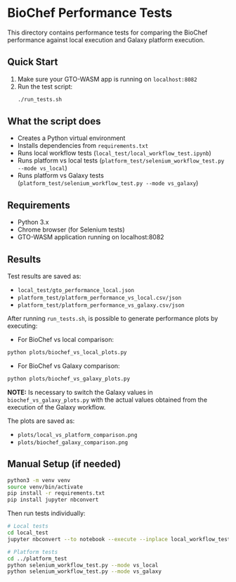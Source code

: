 # BioChef Performance Tests

This directory contains performance tests for comparing the BioChef performance against local execution and Galaxy platform execution.

## Quick Start

1. Make sure your GTO-WASM app is running on `localhost:8082`
2. Run the test script:
   ```bash
   ./run_tests.sh
   ```

## What the script does

- Creates a Python virtual environment
- Installs dependencies from `requirements.txt`
- Runs local workflow tests (`local_test/local_workflow_test.ipynb`)
- Runs platform vs local tests (`platform_test/selenium_workflow_test.py --mode vs_local`)
- Runs platform vs Galaxy tests (`platform_test/selenium_workflow_test.py --mode vs_galaxy`)

## Requirements

- Python 3.x
- Chrome browser (for Selenium tests)
- GTO-WASM application running on localhost:8082

## Results

Test results are saved as:
- `local_test/gto_performance_local.json`
- `platform_test/platform_performance_vs_local.csv/json`
- `platform_test/platform_performance_vs_galaxy.csv/json`

After running `run_tests.sh`, is possible to generate performance plots by executing:

- For BioChef vs local comparison:
```bash
python plots/biochef_vs_local_plots.py
```

- For BioChef vs Galaxy comparison:
```bash
python plots/biochef_vs_galaxy_plots.py
```

**NOTE:** Is necessary to switch the Galaxy values in `biochef_vs_galaxy_plots.py` with the actual values obtained from the execution of the Galaxy workflow.

The plots are saved as:
- `plots/local_vs_platform_comparison.png`
- `plots/biochef_galaxy_comparison.png`

## Manual Setup (if needed)

```bash
python3 -m venv venv
source venv/bin/activate
pip install -r requirements.txt
pip install jupyter nbconvert
```

Then run tests individually:
```bash
# Local tests
cd local_test
jupyter nbconvert --to notebook --execute --inplace local_workflow_test.ipynb

# Platform tests
cd ../platform_test
python selenium_workflow_test.py --mode vs_local
python selenium_workflow_test.py --mode vs_galaxy
```